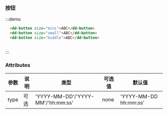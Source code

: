 ### 按钮

:::demo

```html
  <dd-button size="mini">ABC</dd-button>
  <dd-button size="small">ABC</dd-button>
  <dd-button size="middle">ABC</dd-button>
  
```
:::

### Attributes
| 参数      | 说明          | 类型      | 可选值                           | 默认值  |
|---------- |-------------- |---------- |--------------------------------  |-------- |
|  type  | 可选 |  'YYYY-MM-DD'/'YYYY-MM'/'hh:mm:ss'  | none | 'YYYY-MM-DD hh:mm:ss' |
